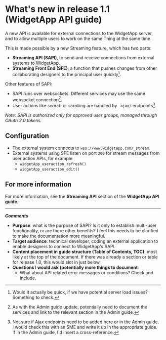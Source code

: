 # What's new in release 1.1 (WidgetApp API guide)  

A new API is available for external connections to the WidgetApp server, and to allow multiple users to work on the same Thing at the same time.  

This is made possible by a new Streaming feature, which has two parts:
- **Streaming API (SAPI)**,  to send and receive connections from external systems to WidgetApp.
- **Streaming Front End (SFE)**, a function that pushes changes from other collaborating designers to the principal user quickly[^1].

Other features of SAPI:
- SAPI runs over websockets. Different services may use the same websocket connection[^2].
- User actions like *search* or *scrolling* are handled by `_ajax/` endpoints[^3].

*Note: SAPI is authorized only for approved user groups, managed through OAuth 2.0 tokens.*

## Configuration

- The external system connects to `wss://www.widgetapp.com/_stream`.
- External systems using SFE listen on port `200` for stream messages from user action APIs, for example:
  - `widgetApp_useraction_refresh()`
  - `widgetApp_useraction_edit()`

## For more information

For more information, see the **Streaming API** section of the **WidgetApp API guide**.

---
***Comments***
- **Purpose**: what is the purpose of SAPI? Is it only to establish multi-user functionality, or are there other benefits? I feel this needs to be clarified to make the documentation more meaningful.
- **Target audience**: technical developer, coding an external application to enable designers to connect to WidgetApp's SAPI.
- **Content placement in guide structure (Table of Contents, TOC)**: most likely at the top of the document. If there was already a section or table for release 1.0, this would slot in just below.
- **Questions I would ask (potentially more things to document**:
  - What about API related error messages or conditions? Check and include.

[^1]: Would it actually be quick, if we have potential server load issues? Something to check.
[^2]: As with the Admin guide update, potentially need to document the services and link to the relevant section in the Admin guide.
[^3]: Not sure if Ajax endpoints need to be added here or in the Admin guide. I would check this with an SME and write it up in the appropriate guide. If in the Admin guide, I'd insert a cross-reference.
